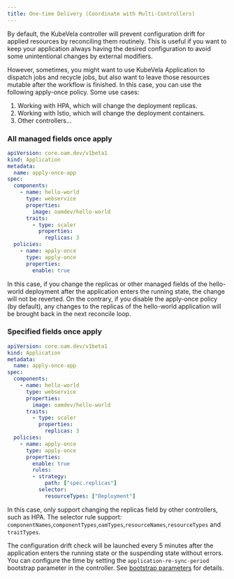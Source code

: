 ```yaml
---
title: One-time Delivery (Coordinate with Multi-Controllers)
---
```


By default, the KubeVela controller will prevent configuration drift for applied resources by reconciling them routinely. This is useful if you want to keep your application always having the desired configuration to avoid some unintentional changes by external modifiers.

However, sometimes, you might want to use KubeVela Application to dispatch jobs and recycle jobs, but also want to leave those resources mutable after the workflow is finished. In this case, you can use the following apply-once policy. Some use cases:

1. Working with HPA, which will change the deployment replicas.
2. Working with Istio, which will change the deployment containers.
3. Other controllers...

### All managed fields once apply

```yaml
apiVersion: core.oam.dev/v1beta1
kind: Application
metadata:
  name: apply-once-app
spec:
  components:
    - name: hello-world
      type: webservice
      properties:
        image: oamdev/hello-world
      traits:
        - type: scaler
          properties:
            replicas: 3
  policies:
    - name: apply-once
      type: apply-once
      properties:
        enable: true
```

In this case, if you change the replicas or other managed fields of the hello-world deployment after the application enters the running state, the change will not be reverted. On the contrary, if you disable the apply-once policy (by default), any changes to the replicas of the hello-world application will be brought back in the next reconcile loop.

### Specified fields once apply

```yaml
apiVersion: core.oam.dev/v1beta1
kind: Application
metadata:
  name: apply-once-app
spec:
  components:
    - name: hello-world
      type: webservice
      properties:
        image: oamdev/hello-world
      traits:
        - type: scaler
          properties:
            replicas: 3
  policies:
    - name: apply-once
      type: apply-once
      properties:
        enable: true
        rules:
        - strategy:
            path: ["spec.replicas"]
          selector:
            resourceTypes: ["Deployment"]

```

In this case, only support changing the replicas field by other controllers, such as HPA. The selector rule support: `componentNames`,`componentTypes`,`oamTypes`,`resourceNames`,`resourceTypes` and `traitTypes`.

The configuration drift check will be launched every 5 minutes after the application enters the running state or the suspending state without errors. You can configure the time by setting the `application-re-sync-period` bootstrap parameter in the controller. See [bootstrap parameters](../../platform-engineers/system-operation/bootstrap-parameters) for details.

